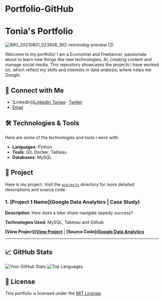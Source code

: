 # Portfolio-GitHub
# Tonia's Portfolio

![IMG_20210801_023806_362-removebg-preview (2)](https://github.com/user-attachments/assets/9a5da86c-8b68-493f-9915-1a066485889b)


Welcome to my portfolio! I am a Economist and Freelancer, passionate about to learn new things like new technologies, AI, creating content and manage social media. This repository showcases the projects I have worked on, which reflect my skills and interests in data analysis, where helps me Google.

## 🔗 Connect with Me

- [LinkedIn]([LinkedIn Tonias](https://www.linkedin.com/in/antoniaieronymaki/)- [Twitter](https://twitter.com/your-profile)
- [Email](toniaieronymaki24@gmail.com)

## 🛠️ Technologies & Tools

Here are some of the technologies and tools I work with:

- **Languages**: Python 
- **Tools**: Git, Docker, Tableau
- **Databases**: MySQL
   
## 📂 Project

Here is my project. Visit the [`projects`](projects/) directory for more detailed descriptions and source code.

### 1. [Project 1 Name](Google Data Analytics | Case Study)


**Description**: How does a bike-share navigate sppedy success?

**Technologies Used**: MySQL, Tableau and Github

**[View Project]([View Project](https://github.com/7onia/Google-Data-Analytics-case-study)** | **[Source Code]([Google Data Analytics](https://github.com/7onia/Google-Data-Analytics-case-study)**

---



## 📈 GitHub Stats

![Your GitHub Stats](https://github-readme-stats.vercel.app/api?username=your-username&show_icons=true&theme=radical)
![Top Languages](https://github-readme-stats.vercel.app/api/top-langs/?username=your-username&layout=compact&theme=radical)

## 📄 License

This portfolio is licensed under the [MIT License](LICENSE).
